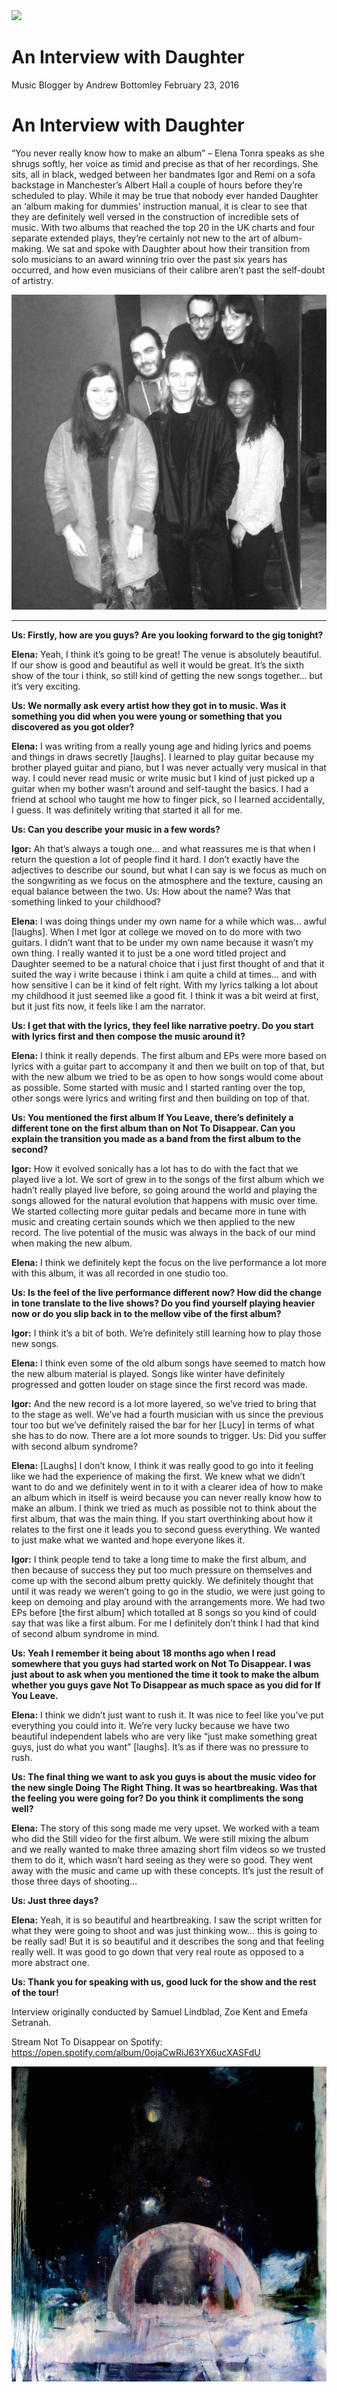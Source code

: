 <img src="/Images/Eliot Lee Hazel/daughtr.jpg">

# An Interview with Daughter

Music Blogger	by Andrew Bottomley	February 23, 2016	

# An Interview with Daughter

“You never really know how to make an album” – Elena Tonra speaks as she shrugs softly, her voice as timid and precise as that of her recordings. She sits, all in black, wedged between her bandmates Igor and Remi on a sofa backstage in Manchester’s Albert Hall a couple of hours before they’re scheduled to play. While it may be true that nobody ever handed Daughter an ‘album making for dummies’ instruction manual, it is clear to see that they are definitely well versed in the construction of incredible sets of music. With two albums that reached the top 20 in the UK charts and four separate extended plays, they’re certainly not new to the art of album-making. We sat and spoke with Daughter about how their transition from solo musicians to an award winning trio over the past six years has occurred, and how even musicians of their calibre aren’t past the self-doubt of artistry.

<img src="/Images/img_3458.jpg">

---

**Us: Firstly, how are you guys? Are you looking forward to the gig tonight?**

**Elena:** Yeah, I think it’s going to be great! The venue is absolutely beautiful. If our show is good and beautiful as well it would be great. It’s the sixth show of the tour i think, so still kind of getting the new songs together… but it’s very exciting.

**Us: We normally ask every artist how they got in to music. Was it something you did when you were young or something that you discovered as you got older?**

**Elena:** I was writing from a really young age and hiding lyrics and poems and things in draws secretly [laughs]. I learned to play guitar because my brother played guitar and piano, but I was never actually very musical in that way. I could never read music or write music but I kind of just picked up a guitar when my bother wasn’t around and self-taught the basics. I had a friend at school who taught me how to finger pick, so I learned accidentally, I guess. It was definitely writing that started it all for me.

**Us: Can you describe your music in a few words?**

**Igor:** Ah that’s always a tough one… and what reassures me is that when I return the question a lot of people find it hard. I don’t exactly have the adjectives to describe our sound, but what I can say is we focus as much on the songwriting as we focus on the atmosphere and the texture, causing an equal balance between the two.
Us: How about the name? Was that something linked to your childhood?

**Elena:** I was doing things under my own name for a while which was… awful [laughs]. When I met Igor at college we moved on to do more with two guitars. I didn’t want that to be under my own name because it wasn’t my own thing. I really wanted it to just be a one word titled project and Daughter seemed to be a natural choice that i just first thought of and that it suited the way i write because i think i am quite a child at times… and with how sensitive I can be it kind of felt right. With my lyrics talking a lot about my childhood it just seemed like a good fit. I think it was a bit weird at first, but it just fits now, it feels like I am the narrator.

**Us: I get that with the lyrics, they feel like narrative poetry. Do you start with lyrics first and then compose the music around it?**

**Elena:** I think it really depends. The first album and EPs were more based on lyrics with a guitar part to accompany it and then we built on top of that, but with the new album we tried to be as open to how songs would come about as possible. Some started with music and I started ranting over the top, other songs were lyrics and writing first and then building on top of that.

**Us: You mentioned the first album If You Leave, there’s definitely a different tone on the first album than on Not To Disappear. Can you explain the transition you made as a band from the first album to the second?**

**Igor:** How it evolved sonically has a lot has to do with the fact that we played live a lot. We sort of grew in to the songs of the first album which we hadn’t really played live before, so going around the world and playing the songs allowed for the natural evolution that happens with music over time. We started collecting more guitar pedals and became more in tune with music and creating certain sounds which we then applied to the new record. The live potential of the music was always in the back of our mind when making the new album.

**Elena:** I think we definitely kept the focus on the live performance a lot more with this album, it was all recorded in one studio too.

**Us: Is the feel of the live performance different now? How did the change in tone translate to the live shows? Do you find yourself playing heavier now or do you slip back in to the mellow vibe of the first album?**

**Igor:** I think it’s a bit of both. We’re definitely still learning how to play those new songs.

**Elena:** I think even some of the old album songs have seemed to match how the new album material is played. Songs like winter have definitely progressed and gotten louder on stage since the first record was made.

**Igor:** And the new record is a lot more layered, so we’ve tried to bring that to the stage as well. We’ve had a fourth musician with us since the previous tour too but we’ve definitely raised the bar for her [Lucy] in terms of what she has to do now. There are a lot more sounds to trigger.
Us: Did you suffer with second album syndrome?

**Elena:** [Laughs] I don’t know, I think it was really good to go into it feeling like we had the experience of making the first. We knew what we didn’t want to do and we definitely went in to it with a clearer idea of how to make an album which in itself is weird because you can never really know how to make an album. I think we tried as much as possible not to think about the first album, that was the main thing. If you start overthinking about how it relates to the first one it leads you to second guess everything. We wanted to just make what we wanted and hope everyone likes it.

**Igor:** I think people tend to take a long time to make the first album, and then because of success they put too much pressure on themselves and come up with the second album pretty quickly. We definitely thought that until it was ready we weren’t going to go in the studio, we were just going to keep on demoing and play around with the arrangements more. We had two EPs before [the first album] which totalled at 8 songs so you kind of could say that was like a first album. For me I definitely don’t think I had that kind of second album syndrome in mind.

**Us: Yeah I remember it being about 18 months ago when I read somewhere that you guys had started work on Not To Disappear. I was just about to ask when you mentioned the time it took to make the album whether you guys gave Not To Disappear as much space as you did for If You Leave.**

**Elena:** I think we didn’t just want to rush it. It was nice to feel like you’ve put everything you could into it. We’re very lucky because we have two beautiful independent labels who are very like “just make something great guys, just do what you want” [laughs]. It’s as if there was no pressure to rush.

**Us: The final thing we want to ask you guys is about the music video for the new single Doing The Right Thing. It was so heartbreaking. Was that the feeling you were going for? Do you think it compliments the song well?**

**Elena:** The story of this song made me very upset. We worked with a team who did the Still video for the first album. We were still mixing the album and we really wanted to make three amazing short film videos so we trusted them to do it, which wasn’t hard seeing as they were so good. They went away with the music and came up with these concepts. It’s just the result of those three days of shooting…

**Us: Just three days?**

**Elena:** Yeah, it is so beautiful and heartbreaking. I saw the script written for what they were going to shoot and was just thinking wow… this is going to be really sad! But it is so beautiful and it describes the song and that feeling really well. It was good to go down that very real route as opposed to a more abstract one.

**Us: Thank you for speaking with us, good luck for the show and the rest of the tour!**

Interview originally conducted by Samuel Lindblad, Zoe Kent and Emefa Setranah.

Stream Not To Disappear on Spotify: https://open.spotify.com/album/0ojaCwRiJ63YX6ucXASFdU

<img src="/Text/Resources/nottodisappear_1500x1500.jpg">
